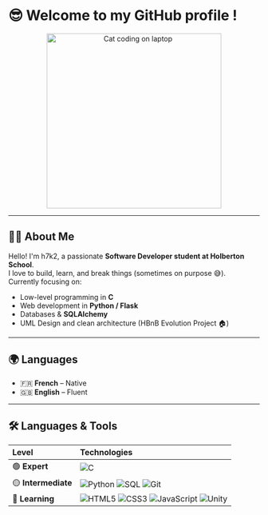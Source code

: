 # 😎 Welcome to my GitHub profile !

<p align="center">
  <img src="https://media2.giphy.com/media/v1.Y2lkPTc5MGI3NjExNTIwbHZ0aHFwamRtbXZpeTd1ZDhhYjU4czEyMnBzM25tZDl5aHppaiZlcD12MV9pbnRlcm5hbF9naWZfYnlfaWQmY3Q9Zw/lJNoBCvQYp7nq/giphy.gif" alt="Cat coding on laptop" width="350"/>
</p>

---

## 🧑‍💻 About Me
Hello! I'm h7k2, a passionate **Software Developer student at Holberton School**.  
I love to build, learn, and break things (sometimes on purpose 😅).  
Currently focusing on:
- Low-level programming in **C**
- Web development in **Python / Flask**
- Databases & **SQLAlchemy**
- UML Design and clean architecture (HBnB Evolution Project 🏠)

---

## 🌍 Languages
- 🇫🇷 **French** – Native  
- 🇬🇧 **English** – Fluent  

---

## 🛠️ Languages & Tools

| Level | Technologies |
|:------|:--------------|
| 🟢 **Expert** | ![C](https://img.shields.io/badge/C-00599C?style=for-the-badge&logo=c&logoColor=white) |
| 🟡 **Intermediate** | ![Python](https://img.shields.io/badge/Python-3776AB?style=for-the-badge&logo=python&logoColor=white) ![SQL](https://img.shields.io/badge/SQL-336791?style=for-the-badge&logo=postgresql&logoColor=white) ![Git](https://img.shields.io/badge/GIT-F05032?style=for-the-badge&logo=git&logoColor=white) |
| 🔴 **Learning** | ![HTML5](https://img.shields.io/badge/HTML5-E34F26?style=for-the-badge&logo=html5&logoColor=white) ![CSS3](https://img.shields.io/badge/CSS3-1572B6?style=for-the-badge&logo=css3&logoColor=white) ![JavaScript](https://img.shields.io/badge/JavaScript-F7DF1E?style=for-the-badge&logo=javascript&logoColor=black) ![Unity](https://img.shields.io)
